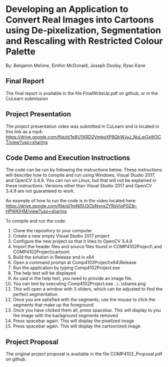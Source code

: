 # Developing an Application to Convert Real Images into Cartoons using De-pixelization, Segmentation and Rescaling with Restricted Colour Palette

By: Benjamin Melone, Eimhin McDonald, Joseph Dooley, Ryan Kane

## Final Report

The final report is available in the file FinalWriteUp.pdf on github, or in the CuLearn submission

## Project Presentation

The project presentation video was submitted in CuLearn and is located in this link as a mp4: https://drive.google.com/file/d/1e8U1XRD2VmkqXP8QkWJyJ_NuLwGxW3CT/view?usp=sharing

## Code Demo and Execution Instructions

The code can be run by following the instructions below.
These instructions will describe how to compile and run using Windows, Visual Studio 2017, and OpenCV 3.4.9.
You can run on Linux, but that will not be explained in these instructions.
Versions other than Visual Studio 2017 and OpenCV 3.4.9 are not guaranteed to work.

An example of how to run the code is in the video located here: https://drive.google.com/file/d/1mNl5U3CbNynxZYRsVIoP0Zib-HPWKIHM/view?usp=sharing

To compile and run the code:
1. Clone the repository to your computer
2. Create a new empty Visual Studio 2017 project
3. Configure the new project so that it links to OpenCV 3.4.9
4. Import the header files and source files found in COMP4102Project\\ and COMP4102Project\\cartoon\\
5. Build the solution in Release and in x64
6. Open a command prompt at Comp4102Project\\x64\\Release
7. Run the application by typing Comp4102Project.exe
8. The help text will be displayed
9. As said in the help text, you need to provide an image file.
10. You can test by executing Comp4102Project.exe ..\\..\\obama.png
11. This will open a window with 3 sliders, which can be adjusted to find the perfect segmentation
12. Once you are satisfied with the segments, use the mouse to click the segments that make up the foreground
13. Once you have clicked them all, press spacebar. This will display to you the image with the background segments removed
14. Press spacebar again. This will display the pixelized image
15. Press spacebar again. This will display the cartoonized image

## Project Proposal

The original project proposal is available in the file COMP4102_Proposal.pdf on github.

